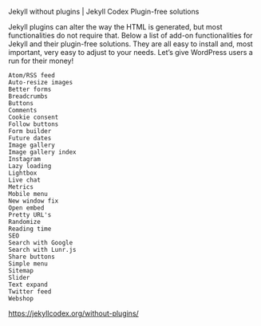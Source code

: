 Jekyll without plugins | Jekyll Codex
Plugin-free solutions

Jekyll plugins can alter the way the HTML is generated, but most functionalities do not require that. Below a list of add-on functionalities for Jekyll and their plugin-free solutions. They are all easy to install and, most important, very easy to adjust to your needs. Let’s give WordPress users a run for their money!

    Atom/RSS feed
    Auto-resize images
    Better forms
    Breadcrumbs
    Buttons
    Comments
    Cookie consent
    Follow buttons
    Form builder
    Future dates
    Image gallery
    Image gallery index
    Instagram
    Lazy loading
    Lightbox
    Live chat
    Metrics
    Mobile menu
    New window fix
    Open embed
    Pretty URL's
    Randomize
    Reading time
    SEO
    Search with Google
    Search with Lunr.js
    Share buttons
    Simple menu
    Sitemap
    Slider
    Text expand
    Twitter feed
    Webshop
https://jekyllcodex.org/without-plugins/
